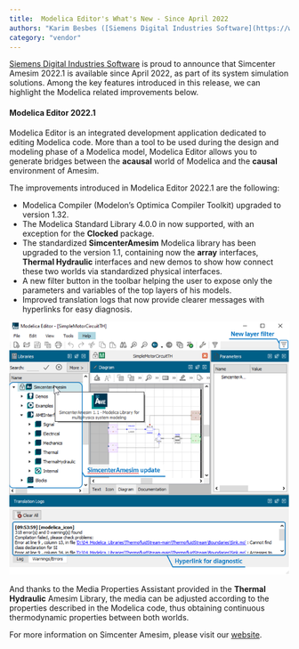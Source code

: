 ```yaml
---
title:  Modelica Editor's What's New - Since April 2022
authors: "Karim Besbes ([Siemens Digital Industries Software](https://www.sw.siemens.com/)"
category: "vendor"
---
```



[Siemens Digital Industries Software](https://www.sw.siemens.com/ ) is proud to announce that Simcenter Amesim 2022.1 is available since April 2022, as part of its system simulation solutions. Among the key features introduced in this release, we can highlight the Modelica related improvements below.

#### Modelica Editor 2022.1
Modelica Editor is an integrated development application dedicated to editing Modelica code. More than a tool to be used during the design and modeling phase of a Modelica model, Modelica Editor allows you to generate bridges between the **acausal** world of Modelica and the **causal** environment of Amesim.

The improvements introduced in Modelica Editor 2022.1 are the following:
* Modelica Compiler (Modelon’s Optimica Compiler Toolkit) upgraded to version 1.32.
* The Modelica Standard Library 4.0.0 in now supported, with an exception for the **Clocked** package.
* The standardized **SimcenterAmesim** Modelica library has been upgraded to the version 1.1, containing now the **array** interfaces, **Thermal Hydraulic** interfaces and new demos to show how connect these two worlds via standardized physical interfaces.
* A new filter button in the toolbar helping the user to expose only the parameters and variables of the top layers of his models.
* Improved translation logs that now provide clearer messages with hyperlinks for easy diagnosis.

![Hybrid modelling example](Simcenter_Amesim_Modelica_Editor_20221.png)

And thanks to the Media Properties Assistant provided in the **Thermal Hydraulic** Amesim Library, the media can be adjusted according to the properties described in the Modelica code, thus obtaining continuous thermodynamic properties between both worlds.

For more information on Simcenter Amesim, please visit our [website](https://www.plm.automation.siemens.com/global/fr/products/simcenter/simcenter-amesim.html).
